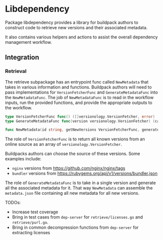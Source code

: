 # Libdependency

Package libdependency provides a library for buildpack authors to construct code to retrieve new versions and their associated metadata.

It also contains various helpers and actions to assist the overall dependency management workflow.

## Integration

### Retrieval

The retrieve subpackage has an entrypoint func called `NewMetadata` that takes in various information and functions.
Buildpack authors will need to pass implementations for `VersionFetcherFunc` and `GenerateMetadataFunc` into the
`NewMetadataFunc`. The job of `NewMetadataFunc` is to read in the workflow inputs, run the provided functions, and provide
the appropriate outputs to the workflow.

```go
type VersionFetcherFunc func() ([]versionology.VersionFetcher, error)
type GenerateMetadataFunc func(version versionology.VersionFetcher) (cargo.ConfigMetadataDependency, error)

func NewMetadata(id string, getNewVersions VersionFetcherFunc, generateMetadata GenerateMetadataFunc, targets ...string)
```

The role of `VersionFetcherFunc` is to return all known versions from an online source as an array of `versionology.VersionFetcher`.

Buildpacks authors can choose the source of these versions. Some examples include:

- `nginx` versions from https://github.com/nginx/nginx/tags
- `bundler` versions from https://rubygems.org/api/v1/versions/bundler.json

The role of `GenerateMetadataFunc` is to take in a single version and generate all the associated metadata for it.
That way `NewMetadata` can assemble the `metadata.json` file containing all new metadata for all new versions.

TODOs:
- Increase test coverage
- Bring in test cases from `dep-server` for `retrieve/licenses.go` and `retrieve/purl.go`.
- Bring in common decompression functions from `dep-server` for extracting licenses